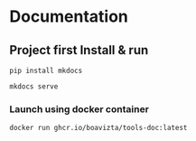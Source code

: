 # Documentation

## Project first Install & run

```pip install mkdocs``` 

```mkdocs serve``` 

### Launch using docker container

```bash
docker run ghcr.io/boavizta/tools-doc:latest
```